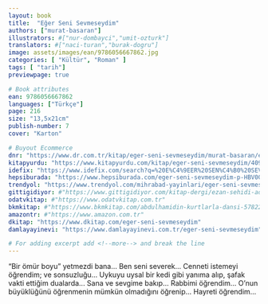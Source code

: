 ```yaml
---
layout: book
title:  "Eğer Seni Sevmeseydim"
authors: ["murat-basaran"]
illustrators: #["nur-dombayci","umit-ozturk"]
translators: #["naci-turan","burak-dogru"]
image: assets/images/ean/9786056667862.jpg
categories: [ "Kültür", "Roman" ]
tags: [ "tarih"]
previewpage: true

# Book attributes
ean: 9786056667862
languages: ["Türkçe"]
page: 216
size: "13,5x21cm"
publish-number: 7
cover: "Karton"

# Buyout Ecommerce
dnr: "https://www.dr.com.tr/kitap/eger-seni-sevmeseydim/murat-basaran/edebiyat/deneme-yazin/urunno=0000000719325"
kitapyurdu: "https://www.kitapyurdu.com/kitap/eger-seni-sevmeseydim/409798.html&filter_name=+E%C4%9EER+SEN%C4%B0+SEVMESEYD%C4%B0M"
idefix: "https://www.idefix.com/search?q=%20E%C4%9EER%20SEN%C4%B0%20SEVMESEYD%C4%B0M&redirect=search"
hepsiburada: "https://www.hepsiburada.com/eger-seni-sevmeseydim-p-HBV000004KH6Y"
trendyol: "https://www.trendyol.com/mihrabad-yayinlari/eger-seni-sevmeseydim-murat-basaran-p-3417646"
gittigidiyor: #"https://www.gittigidiyor.com/kitap-dergi/ezan-sehidi-adnan-menderes_pdp_732728793"
odatvkitap: #"https://www.odatvkitap.com.tr"
bkmkitap: #"https://www.bkmkitap.com/abdulhamidin-kurtlarla-dansi-578226"
amazontr: #"https://www.amazon.com.tr"
dkitap: "https://www.dkitap.com/eger-seni-sevmeseydim"
damlayayinevi: "https://www.damlayayinevi.com.tr/eger-seni-sevmeseydim"

# For adding excerpt add <!--more--> and break the line
---
```

“Bir ömür boyu” yetmezdi bana... Ben seni severek... Cenneti istemeyi öğrendim; ve sonsuzluğu... Uykuyu uysal bir kedi gibi yanıma alıp, şafak vakti ettiğim dualarda... Sana ve sevgime bakıp... Rabbimi öğrendim... O’nun büyüklüğünü öğrenmenin mümkün olmadığını öğrenip... Hayreti öğrendim...
<!--more--> 